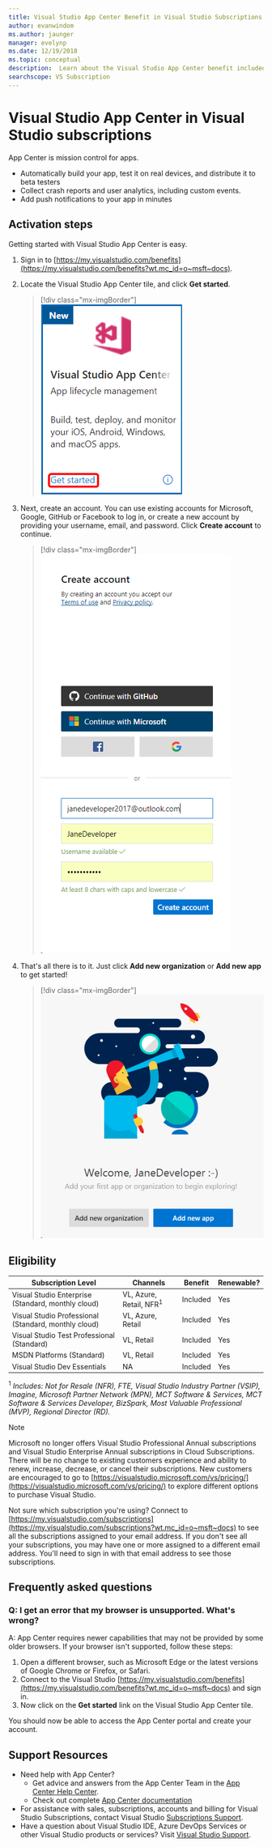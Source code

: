 ```yaml
---
title: Visual Studio App Center Benefit in Visual Studio Subscriptions | Microsoft Docs
author: evanwindom
ms.author: jaunger
manager: evelynp
ms.date: 12/19/2018
ms.topic: conceptual
description:  Learn about the Visual Studio App Center benefit included in Visual Studio subscriptions.
searchscope: VS Subscription
---
```


# Visual Studio App Center in Visual Studio subscriptions

App Center is mission control for apps.

-  Automatically build your app, test it on real devices, and distribute it to beta testers
-  Collect crash reports and user analytics, including custom events.
-  Add push notifications to your app in minutes

## Activation steps
Getting started with Visual Studio App Center is easy.
1.  Sign in to [https://my.visualstudio.com/benefits](https://my.visualstudio.com/benefits?wt.mc_id=o~msft~docs).

2. Locate the Visual Studio App Center tile, and click **Get started**.
    > [!div class="mx-imgBorder"]
    > ![VS App Center Tile](_img/vs-app-center/vs-app-center-tile.png)

3. Next, create an account.  You can use existing accounts for Microsoft, Google, GitHub or Facebook to log in, or create a new account by providing your username, email, and password.  Click **Create account** to continue.
    > [!div class="mx-imgBorder"]
    > ![VS App Center Create Account](_img/vs-app-center/vs-app-center-create-account.png)

4. That's all there is to it.  Just click **Add new organization** or **Add new app** to get started!
    > [!div class="mx-imgBorder"]
    > ![VS App Center Portal](_img/vs-app-center/vs-app-center-portal.png)

## Eligibility

| Subscription Level                                                 |     Channels                                            | Benefit                                                          | Renewable?    |
|--------------------------------------------------------------------|---------------------------------------------------------|------------------------------------------------------------------|---------------|
| Visual Studio Enterprise (Standard, monthly cloud)   | VL, Azure, Retail,  NFR<sup>1</sup> | Included       |  Yes          |
| Visual Studio Professional (Standard, monthly cloud) | VL, Azure, Retail                                       | Included                                                            |Yes |
| Visual Studio Test Professional (Standard)                         | VL, Retail                                              | Included                                                            |Yes |
| MSDN Platforms (Standard)                                          | VL, Retail                                              | Included                                                            |Yes |
| Visual Studio Dev Essentials | NA  | Included                                                            |Yes |


<sup>1</sup>  *Includes:  Not for Resale (NFR), FTE, Visual Studio Industry Partner (VSIP), Imagine, Microsoft Partner Network (MPN), MCT Software & Services, MCT Software & Services Developer, BizSpark, Most Valuable Professional (MVP), Regional Director (RD).*


> [!NOTE]
> Microsoft no longer offers Visual Studio Professional Annual subscriptions and Visual Studio Enterprise Annual subscriptions in Cloud Subscriptions. There will be no change to existing customers experience and ability to renew, increase, decrease, or cancel their subscriptions. New customers are encouraged to go to [https://visualstudio.microsoft.com/vs/pricing/](https://visualstudio.microsoft.com/vs/pricing/) to explore different options to purchase Visual Studio.


Not sure which subscription you're using?  Connect to [https://my.visualstudio.com/subscriptions](https://my.visualstudio.com/subscriptions?wt.mc_id=o~msft~docs) to see all the subscriptions assigned to your email address. If you don't see all your subscriptions, you may have one or more assigned to a different email address.  You'll need to sign in with that email address to see those subscriptions.

## Frequently asked questions

### Q:  I get an error that my browser is unsupported.  What's wrong?
A:  App Center requires newer capabilities that may not be provided by some older browsers.  If your browser isn't supported, follow these steps:
1.  Open a different browser, such as Microsoft Edge or the latest versions of Google Chrome or Firefox, or Safari.
2.  Connect to the Visual Studio [https://my.visualstudio.com/benefits](https://my.visualstudio.com/benefits?wt.mc_id=o~msft~docs) and sign in.
3.  Now click on the **Get started** link on the Visual Studio App Center tile.

You should now be able to access the App Center portal and create your account.

## Support Resources
-  Need help with App Center?
    - Get advice and answers from the App Center Team in the [App Center Help Center](https://intercom.help/appcenter/).
    - Check out complete [App Center documentation](/appcenter/)
-  For assistance with sales, subscriptions, accounts and billing for Visual Studio Subscriptions, contact Visual Studio [Subscriptions Support](https://visualstudio.microsoft.com/subscriptions/support/).
-  Have a question about Visual Studio IDE, Azure DevOps Services or other Visual Studio products or services?  Visit [Visual Studio Support](https://visualstudio.microsoft.com/support/).